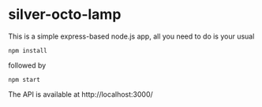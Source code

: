 # silver-octo-lamp

This is a simple express-based node.js app, all you need to do is your usual

`npm install`

followed by 

`npm start`

The API is available at http://localhost:3000/